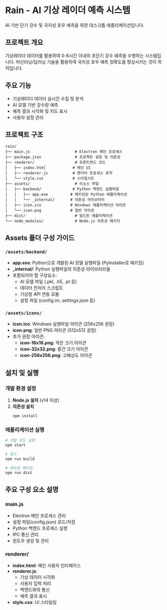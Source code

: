 # Rain - AI 기상 레이더 예측 시스템

AI 기반 단기 강수 및 국지성 호우 예측을 위한 데스크톱 애플리케이션입니다.

## 프로젝트 개요

기상레이더 데이터를 활용하여 0-6시간 이내의 초단기 강수 예측을 수행하는 시스템입니다. 머신러닝/딥러닝 기술을 활용하여 국지성 호우 예측 정확도를 향상시키는 것이 목적입니다.

## 주요 기능

- 기상레이더 데이터 실시간 수집 및 분석
- AI 모델 기반 강수량 예측
- 예측 결과 시각화 및 지도 표시
- 사용자 설정 관리


## 프로젝트 구조

```
rain/
├── main.js                    # Electron 메인 프로세스
├── package.json               # 프로젝트 설정 및 의존성
├── renderer/                  # 프론트엔드 코드
│   ├── index.html            # 메인 UI
│   ├── renderer.js           # 렌더러 프로세스 로직
│   └── style.css             # 스타일시트
├── assets/                    # 리소스 파일
│   ├── backend/              # Python 백엔드 실행파일
│   │   ├── app.exe          # 패키징된 Python 애플리케이션
│   │   └── _internal/       # 의존성 라이브러리
│   ├── icon.ico             # Windows 애플리케이션 아이콘
│   └── icon.png             # 일반 아이콘
├── dist/                      # 빌드된 애플리케이션
└── node_modules/              # Node.js 의존성 패키지
```

## Assets 폴더 구성 가이드

### `/assets/backend/`
- **app.exe**: Python으로 개발된 AI 모델 실행파일 (PyInstaller로 패키징)
- **_internal/**: Python 실행파일의 의존성 라이브러리들
- 포함되어야 할 구성요소:
  - AI 모델 파일 (.pkl, .h5, .pt 등)
  - 데이터 전처리 스크립트
  - 기상청 API 연동 모듈
  - 설정 파일 (config.ini, settings.json 등)

### `/assets/icons/`
- **icon.ico**: Windows 실행파일 아이콘 (256x256 권장)
- **icon.png**: 일반 PNG 아이콘 (512x512 권장)
- 추가 권장 아이콘:
  - **icon-16x16.png**: 작은 크기 아이콘
  - **icon-32x32.png**: 중간 크기 아이콘
  - **icon-256x256.png**: 고해상도 아이콘


## 설치 및 실행

### 개발 환경 설정

1. **Node.js 설치** (v14 이상)
2. **의존성 설치**
   ```bash
   npm install
   ```

### 애플리케이션 실행

```bash
# 개발 모드 실행
npm start

# 빌드
npm run build

# 배포용 패키징
npm run dist
```

## 주요 구성 요소 설명

### main.js
- Electron 메인 프로세스 관리
- 설정 파일(config.json) 로드/저장
- Python 백엔드 프로세스 실행
- IPC 통신 관리
- 윈도우 생성 및 관리

### renderer/
- **index.html**: 메인 사용자 인터페이스
- **renderer.js**: 
  - 기상 데이터 시각화
  - 사용자 입력 처리
  - 백엔드와의 통신
  - 예측 결과 표시
- **style.css**: UI 스타일링
